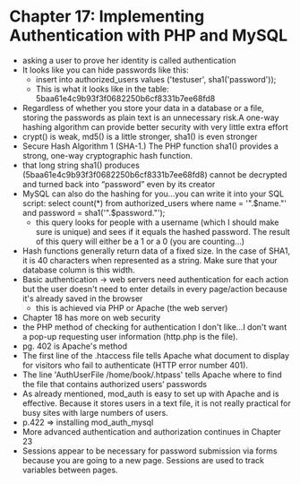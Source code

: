 <!-- ch17_notes.md -->
# Chapter 17: Implementing Authentication with PHP and MySQL

-  asking a user to prove her identity is called authentication
- It looks like you can hide passwords like this:
  - insert into authorized_users values ('testuser', sha1('password'));  
  - This is what it looks like in the table: 5baa61e4c9b93f3f0682250b6cf8331b7ee68fd8
- Regardless of whether you store your data in a database or a file, storing the passwords as
plain text is an unnecessary risk.A one-way hashing algorithm can provide better security
with very little extra effort
- crypt() is weak, md5() is a little stronger, sha1() is even stronger
-  Secure Hash Algorithm 1 (SHA-1.) The PHP function sha1() provides a strong, one-way 
cryptographic hash function.
- that long string sha1() produces (5baa61e4c9b93f3f0682250b6cf8331b7ee68fd8) cannot be 
decrypted and turned back into “password” even by its creator
- MySQL can also do the hashing for you...you can write it into your SQL script:
	select count(*) from authorized_users where
		name = '".$name."' and
		password = sha1('".$password."');
	- this query looks for people with a username (which I should make sure is unique) and sees
	if it equals the hashed password.  The result of this query will either be a 1 or a 0 (you are
	counting...)
- Hash functions generally return data of a fixed size. In the case of SHA1, it is 40
characters when represented as a string. Make sure that your database column is this width.
- Basic authentication -> web servers need authentication for each action but the user doesn't
need to enter details in every page/action because it's already saved in the browser
  - this is achieved via PHP or Apache (the web server)
- Chapter 18 has more on web security
- the PHP method of checking for authentication I don't like...I don't want a pop-up requesting
user information (http.php is the file).
- pg. 402 is Apache's method
- The first line of the .htaccess file tells Apache what document to display for visitors who 
fail to authenticate (HTTP error number 401).
- The line 'AuthUserFile /home/book/.htpass' tells Apache where to find the file that 
contains authorized users’ passwords
- As already mentioned, mod_auth is easy to set up with Apache and is effective. Because it
stores users in a text file, it is not really practical for busy sites with large numbers of
users.
- p.422 => installing mod\_auth\_mysql
- More advanced authentication and authorization continues in Chapter 23
- Sessions appear to be necessary for password submission via forms because you are going to a 
new page.  Sessions are used to track variables between pages.




